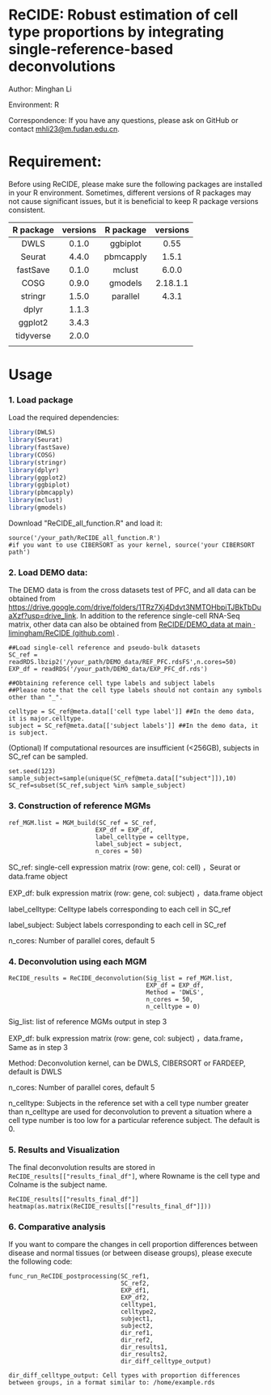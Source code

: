 # ReCIDE: Robust estimation of cell type proportions by integrating single-reference-based deconvolutions 

Author: Minghan Li

Environment: R

Correspondence:  If you have any questions, please ask on GitHub or contact mhli23@m.fudan.edu.cn. 

# Requirement:

Before using ReCIDE, please make sure the following packages are installed in your R environment. Sometimes, different versions of R packages may not cause significant issues, but it is beneficial to keep R package versions consistent.

| R package | versions | R package | versions |
| :-------: | :------: | :-------: | :------: |
|   DWLS    |  0.1.0   | ggbiplot  |   0.55   |
|  Seurat   |  4.4.0   | pbmcapply |  1.5.1   |
| fastSave  |  0.1.0   |  mclust   |  6.0.0   |
|   COSG    |  0.9.0   |  gmodels  | 2.18.1.1 |
|  stringr  |  1.5.0   | parallel  |  4.3.1   |
|   dplyr   |  1.1.3   |           |          |
|  ggplot2  |  3.4.3   |           |          |
| tidyverse |  2.0.0   |           |          |
|           |          |           |          |

# Usage

### 1. Load package

 Load the required dependencies: 

```R
library(DWLS)
library(Seurat)
library(fastSave)
library(COSG)
library(stringr)
library(dplyr)
library(ggplot2)
library(ggbiplot)
library(pbmcapply)
library(mclust)
library(gmodels)
```

Download "ReCIDE_all_function.R" and load it: 

```
source('/your_path/ReCIDE_all_function.R')
#if you want to use CIBERSORT as your kernel, source('your CIBERSORT path')
```


### 2. Load DEMO data:

The DEMO data is from the cross datasets test of PFC, and all data can be obtained from https://drive.google.com/drive/folders/1TRz7Xj4Ddvt3NMTOHbpiTJBkTbDuaXzf?usp=drive_link. In addition to the reference single-cell RNA-Seq matrix, other data can also be obtained from  [ReCIDE/DEMO_data at main · limingham/ReCIDE (github.com)](https://github.com/limingham/ReCIDE/tree/main/DEMO_data) .

```
##Load single-cell reference and pseudo-bulk datasets
SC_ref = readRDS.lbzip2('/your_path/DEMO_data/REF_PFC.rdsFS',n.cores=50)
EXP_df = readRDS('/your_path/DEMO_data/EXP_PFC_df.rds')

##Obtaining reference cell type labels and subject labels
##Please note that the cell type labels should not contain any symbols other than "_".

celltype = SC_ref@meta.data[['cell type label']] ##In the demo data, it is major.celltype.
subject = SC_ref@meta.data[['subject labels']] ##In the demo data, it is subject.
```

(Optional) If computational resources are insufficient (<256GB), subjects in SC_ref can be sampled.

```
set.seed(123)
sample_subject=sample(unique(SC_ref@meta.data[["subject"]]),10)
SC_ref=subset(SC_ref,subject %in% sample_subject)
```

### 3. Construction of reference MGMs

```
ref_MGM.list = MGM_build(SC_ref = SC_ref,
                        EXP_df = EXP_df,
                        label_celltype = celltype,
                        label_subject = subject,
                        n_cores = 50)
```

SC_ref: single-cell expression matrix (row: gene, col: cell) ，Seurat or data.frame object

EXP_df: bulk expression matrix (row: gene, col: subject) ，data.frame object

label_celltype: Celltype labels corresponding to each cell in SC_ref 

label_subject: Subject labels corresponding to each cell in SC_ref 

n_cores: Number of parallel cores, default 5

### 4.  Deconvolution using each MGM  

```
ReCIDE_results = ReCIDE_deconvolution(Sig_list = ref_MGM.list,
                                      EXP_df = EXP_df,
                                      Method = 'DWLS',
                                      n_cores = 50,
                                      n_celltype = 0)
```

Sig_list:  list of reference MGMs output in step 3

EXP_df: bulk expression matrix (row: gene, col: subject) ，data.frame，Same as in step 3

Method: Deconvolution kernel, can be DWLS, CIBERSORT or FARDEEP, default is DWLS

n_cores: Number of parallel cores, default 5

n_celltype: Subjects in the reference set with a cell type number greater than n_celltype are used for deconvolution to prevent a situation where a cell type number is too low for a particular reference subject. The default is 0.

### 5. Results and Visualization

The final deconvolution results are stored in `ReCIDE_results[["results_final_df"]`, where Rowname is the cell type and Colname is the subject name.

```
ReCIDE_results[["results_final_df"]]
heatmap(as.matrix(ReCIDE_results[["results_final_df"]]))
```

### 6. Comparative analysis

If you want to compare the changes in cell proportion differences between disease and normal tissues (or between disease groups), please execute the following code:

```
func_run_ReCIDE_postprocessing(SC_ref1,
                               SC_ref2,
                               EXP_df1,
                               EXP_df2,
                               celltype1,
                               celltype2,
                               subject1,
                               subject2,
                               dir_ref1,
                               dir_ref2,
                               dir_results1,
                               dir_results2,
                               dir_diff_celltype_output)

dir_diff_celltype_output: Cell types with proportion differences between groups, in a format similar to: /home/example.rds

```


